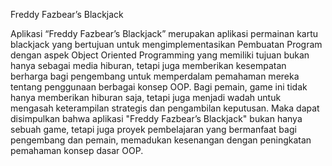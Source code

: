 Freddy Fazbear’s Blackjack

Aplikasi “Freddy Fazbear’s Blackjack” merupakan aplikasi permainan kartu blackjack yang bertujuan untuk mengimplementasikan Pembuatan Program dengan aspek Object Oriented Programming yang memiliki tujuan bukan hanya sebagai media hiburan, tetapi juga memberikan kesempatan berharga bagi pengembang untuk memperdalam pemahaman mereka tentang penggunaan berbagai konsep OOP. Bagi pemain, game ini tidak hanya memberikan hiburan saja, tetapi juga menjadi wadah untuk mengasah keterampilan strategis dan pengambilan keputusan. Maka dapat disimpulkan bahwa aplikasi "Freddy Fazbear’s Blackjack" bukan hanya sebuah game, tetapi juga proyek pembelajaran yang bermanfaat bagi pengembang dan pemain, memadukan kesenangan dengan peningkatan pemahaman konsep dasar OOP.
